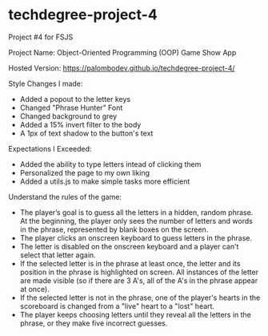 # techdegree-project-4

Project #4 for FSJS

Project Name: Object-Oriented Programming (OOP) Game Show App

Hosted Version: https://palombodev.github.io/techdegree-project-4/

Style Changes I made:
 - Added a popout to the letter keys
 - Changed "Phrase Hunter" Font
 - Changed background to grey
 - Added a 15% invert filter to the body
 - A 1px of text shadow to the button's text
 
 Expectations I Exceeded:
  - Added the ability to type letters intead of clicking them
  - Personalized the page to my own liking
  - Added a utils.js to make simple tasks more efficient



Understand the rules of the game:

- The player’s goal is to guess all the letters in a hidden, random phrase. At the beginning, the player only sees the number of letters and words in the phrase, represented by blank boxes on the screen.
- The player clicks an onscreen keyboard to guess letters in the phrase.
- The letter is disabled on the onscreen keyboard and a player can't select that letter again.
- If the selected letter is in the phrase at least once, the letter and its position in the phrase is highlighted on screen. All instances of the letter are made visible (so if there are 3 A's, all of the A's in the phrase appear at once).
- If the selected letter is not in the phrase, one of the player's hearts in the scoreboard is changed from a "live" heart to a "lost" heart.
- The player keeps choosing letters until they reveal all the letters in the phrase, or they make five incorrect guesses.
